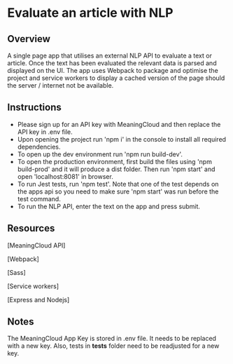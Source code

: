 # Evaluate an article with NLP

## Overview

A single page app that utilises an external NLP API to evaluate a text or article. Once the text has been evaluated the relevant data is parsed and displayed on the UI. The app uses Webpack to package and optimise the project and service workers to display a 
cached version of the page should the server / internet not be available.

## Instructions

* Please sign up for an API key with MeaningCloud and then replace the API key in .env file.
* Upon opening the project run 'npm i' in the console to install all required dependencies.
* To open up the dev environment run 'npm run build-dev'.
* To open the production environment, first build the files using 'npm build-prod' and it will produce a dist folder. Then run 'npm start' and open 'localhost:8081' in browser.
* To run Jest tests, run 'npm test'. Note that one of the test depends on the apps api so you need to make sure 'npm start' was run before the test command.
* To run the NLP API, enter the text on the app and press submit.

## Resources

[MeaningCloud API]

[Webpack]

[Sass]

[Service workers]

[Express and Nodejs]

## Notes
The MeaningCloud App Key is stored in .env file. It needs to be replaced with a new key. Also, tests in __tests__ folder need to be readjusted for a new key.
